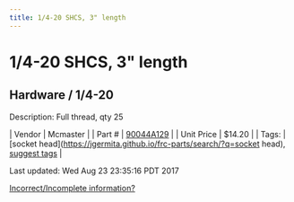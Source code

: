 ```yaml
---
title: 1/4-20 SHCS, 3" length
---
```


# 1/4-20 SHCS, 3" length
## Hardware / 1/4-20
Description: 	Full thread, qty 25 

| Vendor | Mcmaster | 
| Part # | [90044A129](https://www.mcmaster.com/#90044A129) | 
| Unit Price | $14.20 | 
| Tags: | [socket head](https://jgermita.github.io/frc-parts/search/?q=socket head), [suggest tags](https://docs.google.com/forms/d/e/1FAIpQLSeWyY8v3RgOty-MyWmh9U0iivNYN_molChYyS-0U-o-kOAv_g/viewform) | 

Last updated: Wed Aug 23 23:35:16 PDT 2017

 [Incorrect/Incomplete information?](https://docs.google.com/forms/d/e/1FAIpQLSeWyY8v3RgOty-MyWmh9U0iivNYN_molChYyS-0U-o-kOAv_g/viewform)